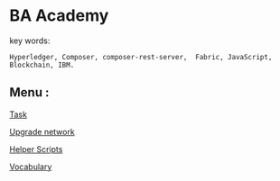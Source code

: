 # BA Academy 

key words:
    
    Hyperledger, Composer, composer-rest-server,  Fabric, JavaScript, Blockchain, IBM. 

## Menu :

  [Task](docs/Task.md)
  
  [Upgrade network](docs/howToUpgradeNetwork.md)
  
  [Helper Scripts](docs/runScripts.md)
  
  [Vocabulary](docs/Vocabulary.md) 
 



